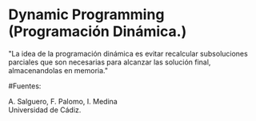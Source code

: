 # Dynamic Programming (Programación Dinámica.)

"La idea de la programación dinámica es evitar recalcular
subsoluciones parciales que son necesarias para alcanzar las solución
final, almacenandolas en memoria."



#Fuentes:

A. Salguero, F. Palomo, I. Medina<br>
Universidad de Cádiz.